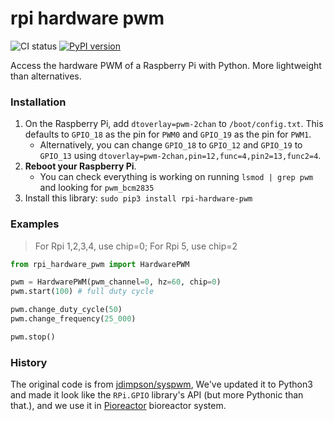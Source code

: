 # rpi hardware pwm
![CI status](https://github.com/pioreactor/rpi_hardware_pwm/actions/workflows/ci.yaml/badge.svg)
[![PyPI version](https://badge.fury.io/py/rpi-hardware-pwm.svg)](https://badge.fury.io/py/rpi-hardware-pwm)

Access the hardware PWM of a Raspberry Pi with Python. More lightweight than alternatives.

### Installation

1. On the Raspberry Pi, add `dtoverlay=pwm-2chan` to `/boot/config.txt`. This defaults to `GPIO_18` as the pin for `PWM0` and `GPIO_19` as the pin for `PWM1`.
    - Alternatively, you can change `GPIO_18` to `GPIO_12` and `GPIO_19` to `GPIO_13` using `dtoverlay=pwm-2chan,pin=12,func=4,pin2=13,func2=4`.
2. **Reboot your Raspberry Pi**.
    - You can check everything is working on running `lsmod | grep pwm` and looking for `pwm_bcm2835`
3. Install this library: `sudo pip3 install rpi-hardware-pwm`



### Examples


> For Rpi 1,2,3,4, use chip=0; For Rpi 5, use chip=2



```python
from rpi_hardware_pwm import HardwarePWM

pwm = HardwarePWM(pwm_channel=0, hz=60, chip=0)
pwm.start(100) # full duty cycle

pwm.change_duty_cycle(50)
pwm.change_frequency(25_000)

pwm.stop()


```

### History

The original code is from [jdimpson/syspwm](https://github.com/jdimpson/syspwm), We've updated it to Python3 and
made it look like the `RPi.GPIO` library's API (but more Pythonic than that.), and we use it in [Pioreactor](https://pioreactor.com) bioreactor system.

